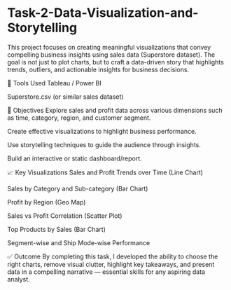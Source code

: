 # Task-2-Data-Visualization-and-Storytelling
This project focuses on creating meaningful visualizations that convey compelling business insights using sales data (Superstore dataset). The goal is not just to plot charts, but to craft a data-driven story that highlights trends, outliers, and actionable insights for business decisions.

🔧 Tools Used
Tableau / Power BI

Superstore.csv (or similar sales dataset)

🎯 Objectives
Explore sales and profit data across various dimensions such as time, category, region, and customer segment.

Create effective visualizations to highlight business performance.

Use storytelling techniques to guide the audience through insights.

Build an interactive or static dashboard/report.

📈 Key Visualizations
Sales and Profit Trends over Time (Line Chart)

Sales by Category and Sub-category (Bar Chart)

Profit by Region (Geo Map)

Sales vs Profit Correlation (Scatter Plot)

Top Products by Sales (Bar Chart)

Segment-wise and Ship Mode-wise Performance

✅ Outcome
By completing this task, I developed the ability to choose the right charts, remove visual clutter, highlight key takeaways, and present data in a compelling narrative — essential skills for any aspiring data analyst.
